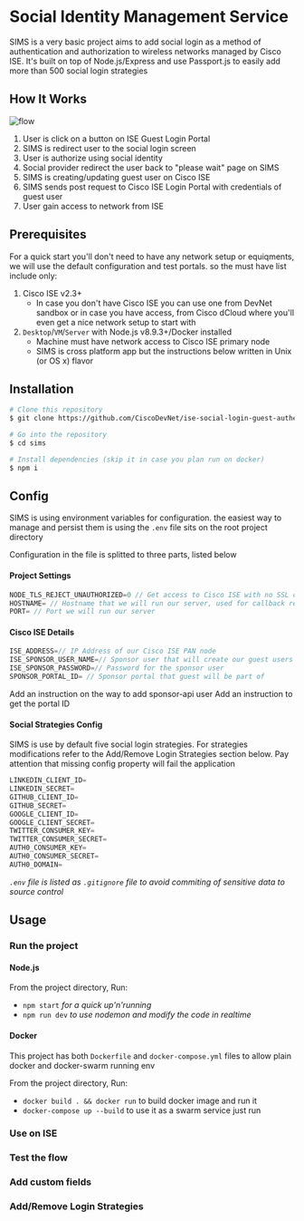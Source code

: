 # Social Identity Management Service
 SIMS is a very basic project aims to add social login as a method of authentication and authorization to wireless networks managed by Cisco ISE. It's built on top of Node.js/Express and use Passport.js to easily add more than 500 social login strategies
## How It Works
![flow](https://github.com/CiscoDevNet/ise-social-login-guest-authentication/blob/master/sims-flow.png?raw=true "Title")
1. User is click on a button on ISE Guest Login Portal
2. SIMS is redirect user to the social login screen
3. User is authorize using social identity
4. Social provider redirect the user back to "please wait" page on SIMS
6. SIMS is creating/updating guest user on Cisco ISE
7. SIMS sends post request to Cisco ISE Login Portal with credentials of guest user
8. User gain access to network from ISE
## Prerequisites
For a quick start you'll don't need to have any network setup or equiqments, we will use the default configuration and test portals. so the must have list include only:
1. Cisco ISE v2.3+
    * In case you don't have Cisco ISE you can use one from DevNet sandbox or in case you have access, from Cisco dCloud where you'll even get a nice network setup to start with
2. `Desktop`/`VM`/`Server` with Node.js v8.9.3+/Docker installed
    * Machine must have network access to Cisco ISE primary node
    * SIMS is cross platform app but the instructions below written in Unix (or OS x) flavor
## Installation
```bash
# Clone this repository
$ git clone https://github.com/CiscoDevNet/ise-social-login-guest-authentication.git

# Go into the repository
$ cd sims

# Install dependencies (skip it in case you plan run on docker)
$ npm i
```
## Config
SIMS is using environment variables for configuration. the easiest way to manage and persist them is using the `.env` file sits on the root project directory

Configuration in the file is splitted to three parts, listed below
#### Project Settings
```javascript
NODE_TLS_REJECT_UNAUTHORIZED=0 // Get access to Cisco ISE with no SSL cert installed
HOSTNAME= // Hostname that we will run our server, used for callback redirection
PORT= // Port we will run our server
```
#### Cisco ISE Details
```javascript
ISE_ADDRESS=// IP Address of our Cisco ISE PAN node
ISE_SPONSOR_USER_NAME=// Sponsor user that will create our guest users
ISE_SPONSOR_PASSWORD=// Password for the sponsor user
SPONSOR_PORTAL_ID= // Sponsor portal that guest will be part of
```
Add an instruction on the way to add sponsor-api user
Add an instruction to get the portal ID
#### Social Strategies Config
SIMS is use by default five social login strategies. For strategies modifications refer to the Add/Remove Login Strategies section below. Pay attention that missing config property will fail the application
```javascript
LINKEDIN_CLIENT_ID=
LINKEDIN_SECRET=
GITHUB_CLIENT_ID=
GITHUB_SECRET=
GOOGLE_CLIENT_ID=
GOOGLE_CLIENT_SECRET=
TWITTER_CONSUMER_KEY=
TWITTER_CONSUMER_SECRET=
AUTH0_CONSUMER_KEY=
AUTH0_CONSUMER_SECRET=
AUTH0_DOMAIN=
```

_`.env` file is listed as `.gitignore` file to avoid commiting of sensitive data to source control_


## Usage
### Run the project
#### Node.js
From the project directory, Run:

* `npm start` _for a quick up'n'running_
* `npm run dev` _to use nodemon and modify the code in realtime_

#### Docker
This project has both `Dockerfile` and `docker-compose.yml` files to allow plain docker and docker-swarm running env


From the project directory, Run:

* `docker build . && docker run` to build docker image and run it
* `docker-compose up --build` to use it as a swarm service just run
### Use on ISE
### Test the flow
### Add custom fields
### Add/Remove Login Strategies
